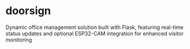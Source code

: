 # doorsign
Dynamic office management solution built with Flask, featuring real-time status updates and optional ESP32-CAM integration for enhanced visitor monitoring
